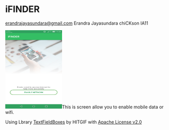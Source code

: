 # iFINDER
erandrajayasundara@gmail.com Erandra Jayasundara chiCKson IA11

<img src="https://github.com/chiCKson/iFINDERimages/blob/master/Screenshots/Screenshot_20180519-192812.png" alt="alt text" width="180" height="250">This is screen allow you to enable mobile data or wifi.



Using Lbrary [TextFieldBoxes](https://github.com/HITGIF/TextFieldBoxes) by HITGIF
with [Apache License v2.0](https://github.com/HITGIF/TextFieldBoxes/blob/master/LICENSE)
